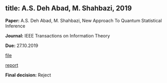 title: A.S. Deh Abad, M. Shahbazi, 2019
---

**Paper:**  A.S. Deh Abad, M. Shahbazi, New Approach To Quantum Statistical Inference

**Journal:** IEEE Transactions on Information Theory

**Due:** 27.10.2019


[file](REF_shahbazi2019/file.pdf)

[report](REF_shahbazi2019/report.txt)

**Final decision:** Reject


